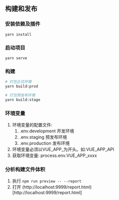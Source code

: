 ## 构建和发布 ##

### 安装依赖及插件 ###

```
yarn install
```

### 启动项目 ###

```
yarn serve
```

### 构建 ###
```sh
# 打包正式环境
yarn build:prod

# 打包预发布环境
yarn build:stage
```

### 环境变量 ###
1. 环境变量的配置文件:
    1. .env.development 开发环境
    2. .env.staging 预发布环境
    3. .env.production 发布环境
2. 环境变量必须以VUE_APP_为开头。如:VUE_APP_API
3. 获取环境变量: process.env.VUE_APP_xxxx

### 分析构建文件体积 ###
1. 执行 `npm run preview -- --report`
2. 打开 (http://localhost:9999/report.html)[http://localhost:9999/report.html]
